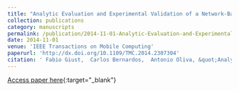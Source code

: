 ```yaml
---
title: "Analytic Evaluation and Experimental Validation of a Network-Based IPv6 Distributed Mobility Management Solution"
collection: publications
category: manuscripts
permalink: /publication/2014-11-01-Analytic-Evaluation-and-Experimental-Validation-of-a-Network-Based-IPv6-Distributed-Mobility-Management-Solution
date: 2014-11-01
venue: 'IEEE Transactions on Mobile Computing'
paperurl: 'http://dx.doi.org/10.1109/TMC.2014.2307304'
citation: ' Fabio Giust,  Carlos Bernardos,  Antonio Oliva, &quot;Analytic Evaluation and Experimental Validation of a Network-Based IPv6 Distributed Mobility Management Solution.&quot; IEEE Transactions on Mobile Computing, 2014.'
---
```

[Access paper here](http://dx.doi.org/10.1109/TMC.2014.2307304){:target="_blank"}
